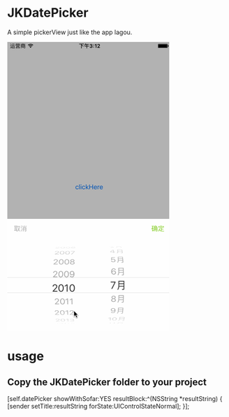 # JKDatePicker
A simple pickerView just like the app lagou.

![image](https://github.com/JKingX/JKDatePicker/blob/master/demo.gif)

# usage
## Copy the JKDatePicker folder to your project

  [self.datePicker showWithSofar:YES resultBlock:^(NSString *resultString) {
       [sender setTitle:resultString forState:UIControlStateNormal];
   }];
